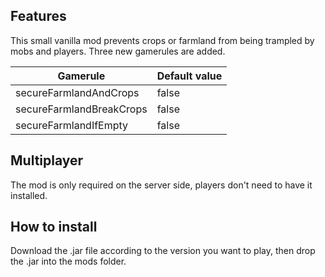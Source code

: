 Features
--------
This small vanilla mod prevents crops or farmland from being trampled by mobs and players. Three new gamerules are added.

| Gamerule                  | Default value |
| ------------------------- | ------------- |
| secureFarmlandAndCrops    | false         |
| secureFarmlandBreakCrops  | false         |
| secureFarmlandIfEmpty     | false         |


Multiplayer
-----------
The mod is only required on the server side, players don't need to have it installed.


How to install
--------------
Download the .jar file according to the version you want to play, then drop the .jar into the mods folder.
